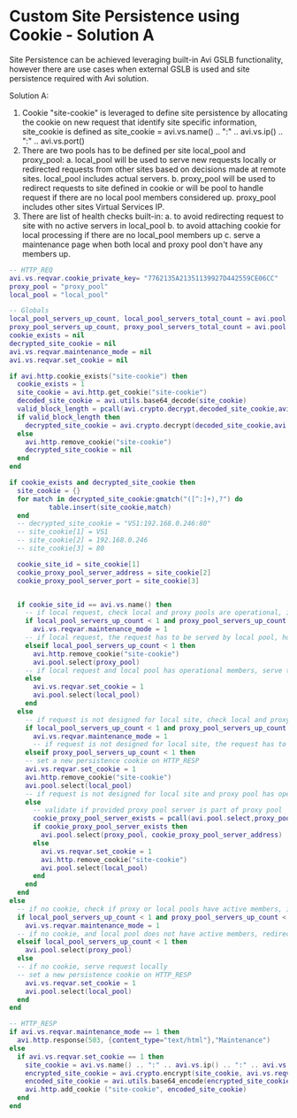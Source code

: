 # Custom Site Persistence using Cookie - Solution A

Site Persistence can be achieved leveraging built-in Avi GSLB functionality, however there are use cases when external GSLB is used and site persistence required with Avi solution.

Solution A:
1. Cookie "site-cookie" is leveraged to define site persistence by allocating the cookie on new request that identify site specific information, site_cookie is defined as site_cookie = avi.vs.name() .. ":" .. avi.vs.ip() .. ":" .. avi.vs.port()
2. There are two pools has to be defined per site local_pool and proxy_pool:
   a. local_pool will be used to serve new requests locally or redirected requests from other sites based on decisions made at remote sites. local_pool includes actual servers.
   b. proxy_pool will be used to redirect requests to site defined in cookie or will be pool to handle request if there are no local pool members considered up. proxy_pool includes other sites Virtual Services IP.
3. There are list of health checks built-in:
   a. to avoid redirecting request to site with no active servers in local_pool
   b. to avoid attaching cookie for local processing if there are no local_pool members up
   c. serve a maintenance page when both local and proxy pool don't have any members up.

```lua
-- HTTP_REQ
avi.vs.reqvar.cookie_private_key= "7762135A21351139927D442559CE06CC"
proxy_pool = "proxy_pool"
local_pool = "local_pool"

-- Globals
local_pool_servers_up_count, local_pool_servers_total_count = avi.pool.get_servers(local_pool)
proxy_pool_servers_up_count, proxy_pool_servers_total_count = avi.pool.get_servers(proxy_pool)
cookie_exists = nil
decrypted_site_cookie = nil
avi.vs.reqvar.maintenance_mode = nil
avi.vs.reqvar.set_cookie = nil

if avi.http.cookie_exists("site-cookie") then
  cookie_exists = 1
  site_cookie = avi.http.get_cookie("site-cookie")
  decoded_site_cookie = avi.utils.base64_decode(site_cookie)
  valid_block_length = pcall(avi.crypto.decrypt,decoded_site_cookie,avi.vs.reqvar.cookie_private_key)
  if valid_block_length then
    decrypted_site_cookie = avi.crypto.decrypt(decoded_site_cookie,avi.vs.reqvar.cookie_private_key)
  else
    avi.http.remove_cookie("site-cookie")
    decrypted_site_cookie = nil
  end
end

if cookie_exists and decrypted_site_cookie then
  site_cookie = {}
  for match in decrypted_site_cookie:gmatch("([^:]+),?") do
          table.insert(site_cookie,match)
  end
  -- decrypted_site_cookie = "VS1:192.168.0.246:80"
  -- site_cookie[1] = VS1
  -- site_cookie[2] = 192.168.0.246
  -- site_cookie[3] = 80

  cookie_site_id = site_cookie[1]
  cookie_proxy_pool_server_address = site_cookie[2]
  cookie_proxy_pool_server_port = site_cookie[3]


  if cookie_site_id == avi.vs.name() then
    -- if local request, check local and proxy pools are operational, if not force maintenance
    if local_pool_servers_up_count < 1 and proxy_pool_servers_up_count < 1 then
      avi.vs.reqvar.maintenance_mode = 1
    -- if local request, the request has to be served by local pool, however if local pool does not have any active members, request has to be send to proxy pool
    elseif local_pool_servers_up_count < 1 then
      avi.http.remove_cookie("site-cookie")
      avi.pool.select(proxy_pool)
    -- if local request and local pool has operational members, serve the request
    else
      avi.vs.reqvar.set_cookie = 1
      avi.pool.select(local_pool)
    end
  else
    -- if request is not designed for local site, check local and proxy pools are operational, if not force maintenance
    if local_pool_servers_up_count < 1 and proxy_pool_servers_up_count < 1 then
      avi.vs.reqvar.maintenance_mode = 1
      -- if request is not designed for local site, the request has to be served by proxy pool, however if proxy pool does not have any active members, request has to be send to local pool
    elseif proxy_pool_servers_up_count < 1 then
    -- set a new persistence cookie on HTTP_RESP
    avi.vs.reqvar.set_cookie = 1
    avi.http.remove_cookie("site-cookie")
    avi.pool.select(local_pool)
    -- if request is not designed for local site and proxy pool has operational members, redirect the request to original server
    else
      -- validate if provided proxy pool server is part of proxy pool
      cookie_proxy_pool_server_exists = pcall(avi.pool.select,proxy_pool,cookie_proxy_pool_server_address)
      if cookie_proxy_pool_server_exists then
        avi.pool.select(proxy_pool, cookie_proxy_pool_server_address)
      else
        avi.vs.reqvar.set_cookie = 1
        avi.http.remove_cookie("site-cookie")
        avi.pool.select(local_pool)
      end
    end
  end
else
  -- if no cookie, check if proxy or local pools have active members, if not force maintenance
  if local_pool_servers_up_count < 1 and proxy_pool_servers_up_count < 1 then
    avi.vs.reqvar.maintenance_mode = 1
  -- if no cookie, and local pool does not have active members, redirect request to proxy pool
  elseif local_pool_servers_up_count < 1 then
    avi.pool.select(proxy_pool)
  else
  -- if no cookie, serve request locally
  -- set a new persistence cookie on HTTP_RESP
    avi.vs.reqvar.set_cookie = 1
    avi.pool.select(local_pool)
  end
end
```

```lua
-- HTTP_RESP
if avi.vs.reqvar.maintenance_mode == 1 then
  avi.http.response(503, {content_type="text/html"},"Maintenance")
else
  if avi.vs.reqvar.set_cookie == 1 then
    site_cookie = avi.vs.name() .. ":" .. avi.vs.ip() .. ":" .. avi.vs.port()
    encrypted_site_cookie = avi.crypto.encrypt(site_cookie, avi.vs.reqvar.cookie_private_key)
    encoded_site_cookie = avi.utils.base64_encode(encrypted_site_cookie)
    avi.http.add_cookie ("site-cookie", encoded_site_cookie)
  end
end
```
